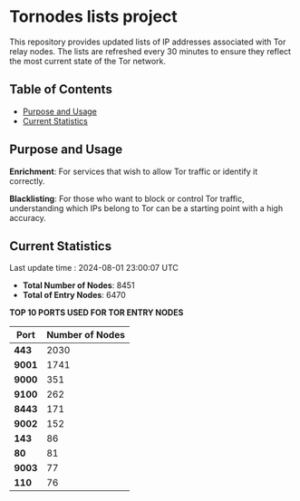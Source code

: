 # Tornodes lists project

This repository provides updated lists of IP addresses associated with Tor relay nodes. The lists are refreshed every 30 minutes to ensure they reflect the most current state of the Tor network.

## Table of Contents

- [Purpose and Usage](#purpose-and-usage)
- [Current Statistics](#current-statistics)


## Purpose and Usage

**Enrichment**: For services that wish to allow Tor traffic or identify it correctly.

**Blacklisting**: For those who want to block or control Tor traffic, understanding which IPs belong to Tor can be a starting point with a high accuracy.

## Current Statistics

Last update time : 2024-08-01 23:00:07 UTC

- **Total Number of Nodes**: 8451
- **Total of Entry Nodes**: 6470

**TOP 10 PORTS USED FOR TOR ENTRY NODES**

| **Port** | **Number of Nodes** |
|------|-----------------|
| **443**   | 2030  |
| **9001**   | 1741  |
| **9000**   | 351  |
| **9100**   | 262  |
| **8443**   | 171  |
| **9002**   | 152  |
| **143**   | 86  |
| **80**   | 81  |
| **9003**   | 77  |
| **110**   | 76  |

